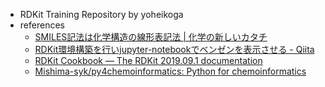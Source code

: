 - RDKit Training Repository by yoheikoga
- references
    - [SMILES記法は化学構造の線形表記法 | 化学の新しいカタチ](https://future-chem.com/smiles-smarts/)
    - [RDKit環境構築を行いjupyter-notebookでベンゼンを表示させる - Qiita](https://qiita.com/yuto_ohno/items/4f5b58978235c35fbe7e)
    - [RDKit Cookbook — The RDKit 2019.09.1 documentation](https://www.rdkit.org/docs/Cookbook.html#neutralizing-charged-molecules)
    - [Mishima-syk/py4chemoinformatics: Python for chemoinformatics](https://github.com/Mishima-syk/py4chemoinformatics)
